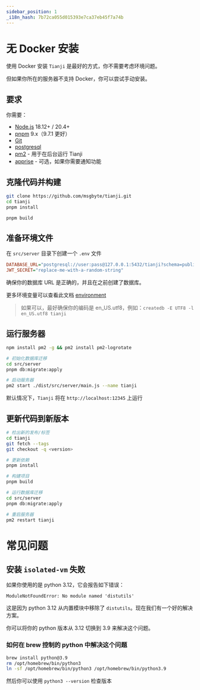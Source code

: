 ```yaml
---
sidebar_position: 1
_i18n_hash: 7b72ca055d015393e7ca37eb45f7a74b
---
```

# 无 Docker 安装

使用 Docker 安装 `Tianji` 是最好的方式，你不需要考虑环境问题。

但如果你所在的服务器不支持 Docker，你可以尝试手动安装。

## 要求

你需要：

- [Node.js](https://nodejs.org/en/download/) 18.12+ / 20.4+
- [pnpm](https://pnpm.io/) 9.x（9.7.1 更好）
- [Git](https://git-scm.com/downloads)
- [postgresql](https://www.postgresql.org/)
- [pm2](https://pm2.keymetrics.io/) - 用于在后台运行 Tianji
- [apprise](https://github.com/caronc/apprise) - 可选，如果你需要通知功能

## 克隆代码并构建

```bash
git clone https://github.com/msgbyte/tianji.git
cd tianji
pnpm install

pnpm build
```

## 准备环境文件

在 `src/server` 目录下创建一个 `.env` 文件

```ini
DATABASE_URL="postgresql://user:pass@127.0.0.1:5432/tianji?schema=public"
JWT_SECRET="replace-me-with-a-random-string"
```

确保你的数据库 URL 是正确的，并且在之前创建了数据库。

更多环境变量可以查看此文档 [environment](../environment.md)

> 如果可以，最好确保你的编码是 en_US.utf8，例如：`createdb -E UTF8 -l en_US.utf8 tianji`

## 运行服务器

```bash
npm install pm2 -g && pm2 install pm2-logrotate

# 初始化数据库迁移
cd src/server
pnpm db:migrate:apply

# 启动服务器
pm2 start ./dist/src/server/main.js --name tianji
```

默认情况下，`Tianji` 将在 `http://localhost:12345` 上运行

## 更新代码到新版本

```bash
# 检出新的发布/标签
cd tianji
git fetch --tags
git checkout -q <version>

# 更新依赖
pnpm install

# 构建项目
pnpm build

# 运行数据库迁移
cd src/server
pnpm db:migrate:apply

# 重启服务器
pm2 restart tianji
```

# 常见问题

## 安装 `isolated-vm` 失败

如果你使用的是 python 3.12，它会报告如下错误：

```
ModuleNotFoundError: No module named 'distutils'
```

这是因为 python 3.12 从内置模块中移除了 `distutils`。现在我们有一个好的解决方案。

你可以将你的 python 版本从 3.12 切换到 3.9 来解决这个问题。

### 如何在 brew 控制的 python 中解决这个问题

```bash
brew install python@3.9
rm /opt/homebrew/bin/python3
ln -sf /opt/homebrew/bin/python3 /opt/homebrew/bin/python3.9
```

然后你可以使用 `python3 --version` 检查版本
